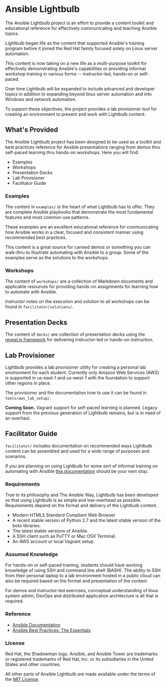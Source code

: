 # Ansible Lightbulb

The Ansible Lightbulb project is an effort to provide a content toolkit and educational reference for effectively communicating and teaching Ansible topics.

Lightbulb began life as the content that supported Ansible's training program before it joined the Red Hat family focused solely on Linux server automation.

This content is now taking on a new life as a multi-purpose toolkit for effectively demonstrating Ansible's capabilities or providing informal workshop training in various forms -- instructor-led, hands-on or self-paced.

Over time Lightbulb will be expanded to include advanced and developer topics in addition to expanding beyond linux server automation and into Windows and network automation.

To support these objectives, the project provides a lab provisioner tool for creating an environment to present and work with Lightbulb content.

## What's Provided

The Ansible Lightbulb project has been designed to be used as a toolkit and best practices reference for Ansible presentations ranging from demos thru self-paced learning thru hands-on workshops. Here you will find:

* Examples
* Workshops
* Presentation Decks
* Lab Provisioner
* Facilitator Guide

### Examples

The content in `examples/` is the heart of what Lightbulb has to offer. They are complete Ansible playbooks that demonstrate the most fundamental features and most common use patterns.

These examples are an excellent educational reference for communicating how Ansible works in a clear, focused and consistent manner using recommended best practices.

This content is a great source for canned demos or something you can walk-thru to illustrate automating with Ansible to a group. Some of the examples  serve as the solutions to the workshops.

### Workshops

The content of `workshops/` are a collection of Markdown documents and applicable resources for providing hands-on assignments for learning how to automate with Ansible.

Instructor notes on the execution and solution to all workshops can be found in `facilitator/solutions/`.

## Presentation Decks

The content of `decks/` are collection of presentation decks using the [reveal.js framework](http://lab.hakim.se/reveal-js/) for delivering instructor-led or hands-on instruction.

## Lab Provisioner

Lightbulb provides a lab provisioner utility for creating a personal lab environment for each student. Currently only Amazon Web Services (AWS) is supported in us-east-1 and us-west-1 with the foundation to support other regions in place.

The provisioner and the documentation how to use it can be found in `tools/aws_lab_setup/`.

**Coming Soon.** Vagrant support for self-paced learning is planned. Legacy support from the previous generation of Lightbulb remains, but is in need of an overhaul.

## Facilitator Guide

`facilitator/` includes documentation on recommended ways Lightbulb content can be assembled and used for a wide range of purposes and scenarios.

If you are planning on using Lightbulb for some sort of informal training on automating with Ansible [this documentation](facilitator/README.md) should be your next stop.

### Requirements

True to its philosophy and The Ansible Way, Lightbulb has been developed so that using Lightbulb is as simple and low-overhead as possible. Requirements depend on the format and delivery of the Lightbulb content.

* Modern HTML5 Standard Compliant Web Browser
* A recent stable version of Python 2.7 and the latest stable version of the boto libraries.
* The latest stable versions of Ansible.
* A SSH client such as PuTTY or Mac OSX Terminal.
* An AWS account or local Vagrant setup.

### Assumed Knowledge

For hands-on or self-paced training, students should have working knowledge of using SSH and command line shell (BASH). The ability to SSH from their personal laptop to a lab environment hosted in a public cloud can also be required based on the format and presentation of the context.

For demos and instructor-led exercises, conceptual understanding of linux system admin, DevOps and distributed application architecture is all that is required.

### Reference

* [Ansible Documentation](http://docs.ansible.com)
* [Ansible Best Practices: The Essentials](https://www.ansible.com/blog/ansible-best-practices-essentials)

### License

Red Hat, the Shadowman logo, Ansible, and Ansible Tower are trademarks or registered trademarks of Red Hat, Inc. or its subsidiaries in the United States and other countries.

All other parts of Ansible Lightbulb are made available under the terms of the [MIT License](LICENSE).
